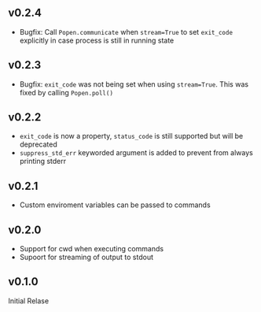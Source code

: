 ## v0.2.4
- Bugfix: Call `Popen.communicate` when `stream=True` to set `exit_code` explicitly in case process is still in running state

## v0.2.3
- Bugfix: `exit_code` was not being set when using `stream=True`. This was fixed by calling `Popen.poll()`

## v0.2.2
- `exit_code` is now a property, `status_code` is still supported but will be deprecated
- `suppress_std_err` keyworded argument is added to prevent from always printing stderr

## v0.2.1
- Custom enviroment variables can be passed to commands

## v0.2.0
- Support for cwd when executing commands
- Supoort for streaming of output to stdout

## v0.1.0
Initial Relase
